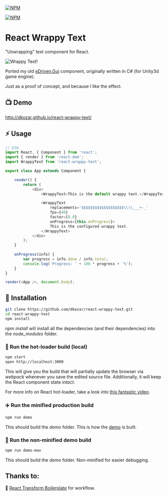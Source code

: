 [![NPM](https://nodei.co/npm/react-wrappy-text.png?downloads=true&downloadRank=true&stars=true)](https://www.npmjs.com/package/react-wrappy-text)

[![NPM](https://badge.fury.io/js/react-wrappy-text.png)](https://www.npmjs.com/package/react-wrappy-text)

# React Wrappy Text
"Unwrapping" text component for React.

![Wrappy Text!](http://dankokozar.com/images/wrappy.png)

Ported my old [eDriven.Gui](https://github.com/dkozar/edriven-gui/blob/master/eDriven.Playground/Unity/Assets/eDriven/Demo/_shared/Code/Components/TitleLabel.cs) component, originally written in C# (for Unity3d game engine).

Just as a proof of concept, and because I like the effect.

## :tv: Demo

http://dkozar.github.io/react-wrappy-text/

## :zap: Usage

```js
// ES6
import React, { Component } from 'react';
import { render } from 'react-dom';
import WrappyText from 'react-wrappy-text';

export class App extends Component {

    render() {
        return (
            <div>
                <WrappyText>This is the default wrappy text.</WrappyText>

                <WrappyText
                    replacements='$$$$$$$$$$$$$$$$$$$\\\\___+-_'
                    fps={40}
                    factor={0.8}
                    onProgress={this.onProgress}>
                    This is the configured wrappy text.
                </WrappyText>
            </div>
        );
    }
    
    onProgress(info) {
        var progress = info.done / info.total;
        console.log('Progress: ' + 100 * progress + '%');
    }
}

render(<App />, document.body);
```

## :truck: Installation

```bash
git clone https://github.com/dkozar/react-wrappy-text.git
cd react-wrappy-text
npm install
```

*npm install* will install all the dependencies (and their dependencies) into the *node_modules* folder.

### :rocket: Run the hot-loader build (local)

```bash
npm start
open http://localhost:3000
```

This will give you the build that will partially update the browser via *webpack* whenever you save the edited source file.
Additionally, it will keep the React component state *intact*.

For more info on React hot-loader, take a look into [this fantastic video](https://www.youtube.com/watch?v=xsSnOQynTHs).

### :airplane: Run the minified production build

```bash
npm run demo
```
This should build the *demo* folder. This is how the [demo](http://dkozar.github.io/react-wrappy-text/) is built.

### :helicopter: Run the non-minified demo build

```bash
npm run demo-max
```
This should build the *demo* folder. Non-minified for easier debugging.

## Thanks to:

:rocket: [React Transform Boilerplate](https://github.com/gaearon/react-transform-boilerplate) for workflow.
